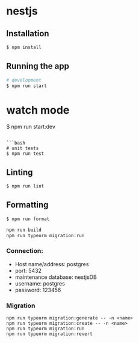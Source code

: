# nestjs

## Installation

```bash
$ npm install
```

## Running the app

```bash
# development
$ npm run start
```
# watch mode
$ npm run start:dev
```

```bash
# unit tests
$ npm run test
```

## Linting

```bash
$ npm run lint
```

## Formatting

```bash
$ npm run format
```

```bash
npm run build
npm run typeorm migration:run
```


### Connection:

- Host name/address: postgres
- port: 5432
- maintenance database: nestjsDB
- username: postgres
- password: 123456

### Migration
```
npm run typeorm migration:generate -- -n <name>
npm run typeorm migration:create -- -n <name>
npm run typeorm migration:run
npm run typeorm migration:revert
```